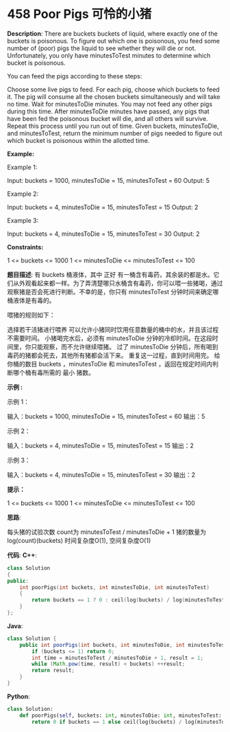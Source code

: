 # 458 Poor Pigs 可怜的小猪

__Description__:
There are buckets buckets of liquid, where exactly one of the buckets is poisonous. To figure out which one is poisonous, you feed some number of (poor) pigs the liquid to see whether they will die or not. Unfortunately, you only have minutesToTest minutes to determine which bucket is poisonous.

You can feed the pigs according to these steps:

Choose some live pigs to feed.
For each pig, choose which buckets to feed it. The pig will consume all the chosen buckets simultaneously and will take no time.
Wait for minutesToDie minutes. You may not feed any other pigs during this time.
After minutesToDie minutes have passed, any pigs that have been fed the poisonous bucket will die, and all others will survive.
Repeat this process until you run out of time.
Given buckets, minutesToDie, and minutesToTest, return the minimum number of pigs needed to figure out which bucket is poisonous within the allotted time.

__Example:__

Example 1:

Input: buckets = 1000, minutesToDie = 15, minutesToTest = 60
Output: 5

Example 2:

Input: buckets = 4, minutesToDie = 15, minutesToTest = 15
Output: 2

Example 3:

Input: buckets = 4, minutesToDie = 15, minutesToTest = 30
Output: 2

__Constraints:__

1 <= buckets <= 1000
1 <= minutesToDie <= minutesToTest <= 100

__题目描述__:
有 buckets 桶液体，其中 正好 有一桶含有毒药，其余装的都是水。它们从外观看起来都一样。为了弄清楚哪只水桶含有毒药，你可以喂一些猪喝，通过观察猪是否会死进行判断。不幸的是，你只有 minutesToTest 分钟时间来确定哪桶液体是有毒的。

喂猪的规则如下：

选择若干活猪进行喂养
可以允许小猪同时饮用任意数量的桶中的水，并且该过程不需要时间。
小猪喝完水后，必须有 minutesToDie 分钟的冷却时间。在这段时间里，你只能观察，而不允许继续喂猪。
过了 minutesToDie 分钟后，所有喝到毒药的猪都会死去，其他所有猪都会活下来。
重复这一过程，直到时间用完。
给你桶的数目 buckets ，minutesToDie 和 minutesToTest ，返回在规定时间内判断哪个桶有毒所需的 最小 猪数。

__示例 :__

示例 1：

输入：buckets = 1000, minutesToDie = 15, minutesToTest = 60
输出：5

示例 2：

输入：buckets = 4, minutesToDie = 15, minutesToTest = 15
输出：2

示例 3：

输入：buckets = 4, minutesToDie = 15, minutesToTest = 30
输出：2

__提示：__

1 <= buckets <= 1000
1 <= minutesToDie <= minutesToTest <= 100

__思路__:

每头猪的试验次数 count为 minutesToTest / minutesToDie + 1
猪的数量为 log(count)(buckets)
时间复杂度O(1), 空间复杂度O(1)

__代码__:
__C++__:

```C++
class Solution 
{
public:
    int poorPigs(int buckets, int minutesToDie, int minutesToTest) 
    {
        return buckets == 1 ? 0 : ceil(log(buckets) / log(minutesToTest / minutesToDie + 1));
    }
};
```

__Java__:

```Java
class Solution {
    public int poorPigs(int buckets, int minutesToDie, int minutesToTest) {
        if (buckets <= 1) return 0;
        int time = minutesToTest / minutesToDie + 1, result = 1;
        while (Math.pow(time, result) < buckets) ++result;
        return result;
    }
}
```

__Python__:

```Python
class Solution:
    def poorPigs(self, buckets: int, minutesToDie: int, minutesToTest: int) -> int:
        return 0 if buckets == 1 else ceil(log(buckets) / log(minutesToTest // minutesToDie + 1))
```

